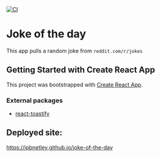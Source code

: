 [![CI](https://github.com/jpbnetley/joke-of-the-day/actions/workflows/main.yml/badge.svg)](https://github.com/jpbnetley/joke-of-the-day/actions/workflows/main.yml)

# Joke of the day

This app pulls a random joke from `reddit.com/r/jokes`

## Getting Started with Create React App

This project was bootstrapped with [Create React App](https://github.com/facebook/create-react-app).

### External packages

- <a href="https://www.npmjs.com/package/react-toastify" target="_blank"> react-toastify</a>

## Deployed site:

https://jpbnetley.github.io/joke-of-the-day
